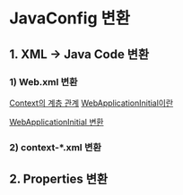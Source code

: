 # JavaConfig 변환

## 1. XML -> Java Code 변환

### 1) Web.xml 변환

[Context의 계층 관계](./ContextHierarchy.md)
[WebApplicationInitial이란](./WebApplicationInitializer.md)

[WebApplicationInitial 변환](./WebApplicationInitializer_convert.md)

### 2) context-*.xml 변환

## 2. Properties 변환  

